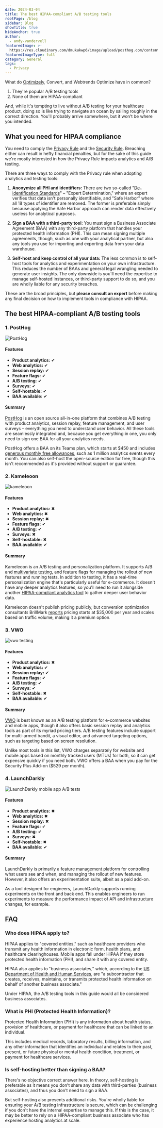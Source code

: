 ```yaml
---
date: 2024-03-04
title: The best HIPAA-compliant A/B testing tools
rootPage: /blog
sidebar: Blog
showTitle: true
hideAnchor: true
author:
  - andy-vandervell
featuredImage: >-
  https://res.cloudinary.com/dmukukwp6/image/upload/posthog.com/contents/images/blog/open-source-testing-tools/testinghog.png
featuredImageType: full
category: General
tags:
  - Privacy
---
```


What do [Optimizely](/blog/posthog-vs-optimizely), Convert, and Webtrends Optimize have in common?

1. They're popular A/B testing tools
2. None of them are HIPAA-compliant

And, while it's tempting to live without A/B testing for your healthcare product, doing so is like trying to navigate an ocean by sailing roughly in the correct direction. You'll probably arrive somewhere, but it won't be where you intended.

## What you need for HIPAA compliance

You need to comply the [Privacy Rule](https://www.hhs.gov/ocr/privacy/hipaa/administrative/privacyrule/index.html) and the [Security Rule](https://www.hhs.gov/ocr/privacy/hipaa/administrative/securityrule/index.html). Breaching either can result in hefty financial penalties, but for the sake of this guide we're mostly interested in how the Privacy Rule impacts analytics and A/B testing.

There are three ways to comply with the Privacy rule when adopting analytics and testing tools:

1. **Anonymize all PHI and identifiers:** There are two so-called "[De-identification Standards](https://www.hhs.gov/hipaa/for-professionals/privacy/special-topics/de-identification/index.html#standard)" – "Expert Determination," where an expert verifies that data isn't personally identifiable, and "Safe Harbor" where all 18 types of identifier are removed. The former is preferable simply because applying the Safe Harbor approach can render data effectively useless for analytical purposes.

2. **Sign a BAA with a third-party tool:** You must sign a Business Associate Agreement (BAA) with any third-party platform that handles your protected health information (PHI). This can mean signing multiple agreements, though, such as one with your analytical partner, but also any tools you use for importing and exporting data from your data warehouse.

3. **Self-host and keep control of all your data:** The less common is to self-host tools for analytics and experimentation on your own infrastructure. This reduces the number of BAAs and general legal wrangling needed to generate user insights. The only downside is you'll need the expertise to manage self-hosted instances, or third-party support to do so, and you are wholly liable for any security breaches.

These are the broad principles, but **please consult an expert** before making any final decision on how to implement tools in compliance with HIPAA. 

## The best HIPAA-compliant A/B testing tools

### 1. PostHog

![PostHog](https://res.cloudinary.com/dmukukwp6/image/upload/v1710055416/posthog.com/contents/images/screenshots/ab-testing.png)

#### Features

- **Product analytics:** <span className="text-green text-lg">✔</span>
- **Web analytics:** <span className="text-green text-lg">✔</span>
- **Session replay:** <span className="text-green text-lg">✔</span>
- **Feature flags:** <span className="text-green text-lg">✔</span>
- **A/B testing:** <span className="text-green text-lg">✔</span>
- **Surveys:** <span className="text-green text-lg">✔</span>
- **Self-hostable:** <span className="text-green text-lg">✔</span>
- **BAA available:** <span className="text-green text-lg">✔</span>

#### Summary

[PostHog](https://posthog.com/) is an open source all-in-one platform that combines A/B testing with product analytics, session replay, feature management, and user surveys – everything you need to understand user behavior. All these tools are seamlessly integrated and, because you get everything in one, you only need to sign one BAA for all your analytics needs.

PostHog offers a BAA on its Teams plan, which starts at $450 and includes [generous monthly free allowances](/pricing), such as 1 million analytics events every month. You can also self-host the open-source edition for free, though this isn't recommended as it's provided without support or guarantee. 

### 2. Kameleoon

![kameleoon](https://res.cloudinary.com/dmukukwp6/image/upload/v1710055416/posthog.com/contents/images/blog/hipaa-compliant-ab-testing/kameleoon.png)

#### Features

- **Product analytics:** <span className="text-red text-lg">✖</span>
- **Web analytics:** <span className="text-red text-lg">✖</span>
- **Session replay:** <span className="text-red text-lg">✖</span>
- **Feature flags:** <span className="text-green text-lg">✔</span>
- **A/B testing:** <span className="text-green text-lg">✔</span>
- **Surveys:** <span className="text-red text-lg">✖</span>
- **Self-hostable:** <span className="text-red text-lg">✖</span>
- **BAA available:** <span className="text-green text-lg">✔</span>

#### Summary

Kameleoon is an A/B testing and personalization platform. It supports A/B and [multivariate testing](/product-engineers/what-is-multivariate-testing-examples), and feature flags for managing the rollout of new features and running tests. In addition to testing, it has a real-time personalization engine that's particularly useful for e-commerce. It doesn't have any deeper analytics features, so you'll need to run it alongside another [HIPAA-compliant analytics tool](/blog/best-hipaa-compliant-analytics-tools) to gather deeper user behavior data.

Kameleoon doesn't publish pricing publicly, but conversion optimization consultants BrillMark [reports](https://www.brillmark.com/kameleoon-ab-testing-platform/#:~:text=The%20yearly%20licensing%20pricing%20for,pay%20for%20the%20annual%20license) pricing starts at $35,000 per year and scales based on traffic volume, making it a premium option.

<NewsletterForm />

### 3. VWO

![vwo testing](https://res.cloudinary.com/dmukukwp6/image/upload/v1710055416/posthog.com/contents/images/blog/hipaa-compliant-ab-testing/vwo-testing.png)

#### Features

- **Product analytics:** <span className="text-red text-lg">✖</span>
- **Web analytics:** <span className="text-green text-lg">✔</span>
- **Session replay:** <span className="text-green text-lg">✔</span>
- **Feature flags:** <span className="text-green text-lg">✔</span>
- **A/B testing:** <span className="text-green text-lg">✔</span>
- **Surveys:** <span className="text-green text-lg">✔</span>
- **Self-hostable:** <span className="text-red text-lg">✖</span>
- **BAA available:** <span className="text-green text-lg">✔</span>

#### Summary

[VWO](/blog/best-vwo-alternatives) is best known as an A/B testing platform for e-commerce websites and mobile apps, though it also offers basic session replay and analytics tools as part of its myriad pricing tiers. A/B testing features include support for multi-armed bandit, a visual editor, and advanced targeting options, such as targeting based on screen resolution.

Unlike most tools in this list, VWO charges separately for website and mobile apps based on monthly tracked users (MTUs) for both, so it can get expensive quickly if you need both. VWO offers a BAA when you pay for the Security Plus Add-on ($529 per month).

### 4. LaunchDarkly

![LaunchDarkly mobile app A/B tests](https://res.cloudinary.com/dmukukwp6/image/upload/v1710055416/posthog.com/contents/images/blog/best-mobile-app-ab-testing-tools/launch-darkly.png)

#### Features

- **Product analytics:** <span className="text-red text-lg">✖</span>
- **Web analytics:** <span className="text-red text-lg">✖</span>
- **Session replay:** <span className="text-red text-lg">✖</span>
- **Feature flags:** <span className="text-green text-lg">✔</span>
- **A/B testing:** <span className="text-green text-lg">✔</span>
- **Surveys:** <span className="text-red text-lg">✖</span>
- **Self-hostable:** <span className="text-red text-lg">✖</span>
- **BAA available:** <span className="text-green text-lg">✔</span>

#### Summary

LaunchDarkly is primarily a feature management platform for controlling what users see and when, and managing the rollout of new features. However, it also offers an experimentation suite, albeit as a paid add-on.

As a tool designed for engineers, LaunchDarkly supports running experiments on the front and back end. This enables engineers to run experiments to measure the performance impact of API and infrastructure changes, for example. 

## FAQ

### Who does HIPAA apply to?

HIPAA applies to "covered entities," such as healthcare providers who transmit any health information in electronic form, health plans, and healthcare clearinghouses. Mobile apps fall under HIPAA if they store protected health information (PHI), and share it with any covered entity. 

HIPAA also applies to "business associates," which, according to the [US Department of Health and Human Services](https://www.hhs.gov/hipaa/for-professionals/covered-entities/sample-business-associate-agreement-provisions/index.html), are "a subcontractor that creates, receives, maintains, or transmits protected health information on behalf of another business associate."

Under HIPAA, the A/B testing tools in this guide would all be considered business associates.

### What is PHI (Protected Health Information)?

Protected Health Information (PHI) is any information about health status, provision of healthcare, or payment for healthcare that can be linked to an individual. 

This includes medical records, laboratory results, billing information, and any other information that identifies an individual and relates to their past, present, or future physical or mental health condition, treatment, or payment for healthcare services.

### Is self-hosting better than signing a BAA?

There's no objective correct answer here. In theory, self-hosting is preferable as it means you don't share any data with third-parties (business associates), and thus you don't need to sign a BAA.

But self-hosting also presents additional risks. You're wholly liable for ensuring your A/B testing infrastructure is secure, which can be challenging if you don't have the internal expertise to manage this. If this is the case, it may be better to rely on a HIPAA-compliant business associate who has experience hosting analytics at scale.
